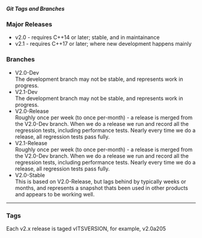 ***Git Tags and Branches***

<h3>Major Releases</h3>
<ul>
	<li>v2.0 - requires C++14 or later; stable, and in maintainance</li>
	<li>v2.1 - requires C++17 or later; where new development happens mainly</li>
</ul>


<h3>Branches</h3>
<ul>
	<li>V2.0-Dev
		<div>
			The development branch may not be stable, and represents work in progress.
		</div>
	</li>
	<li>V2.1-Dev
		<div>
			The development branch may not be stable, and represents work in progress.
		</div>
	</li>
	<li>V2.0-Release
		<div>
			Roughly once per week (to once per-month) - a release is merged from the V2.0-Dev branch. When we do a release
			we run and record all the regression tests, including performance tests. Nearly every time we do a release, all regression tests
			pass fully.
		</div>
	</li>
	<li>V2.1-Release
		<div>
			Roughly once per week (to once per-month) - a release is merged from the V2.0-Dev branch. When we do a release
			we run and record all the regression tests, including performance tests. Nearly every time we do a release, all regression tests
			pass fully.
		</div>
	</li>
	<li>V2.0-Stable
		<div>
			This is based on V2.0-Release, but lags behind by typically weeks or months, and represents a snapshot thats been used in other products
			and appears to be working well.
		</div>
	</li>
</ul>

---

<h3>Tags</h3>

<div>
	Each v2.x release is taged vITSVERSION, for example, v2.0a205
</div>
